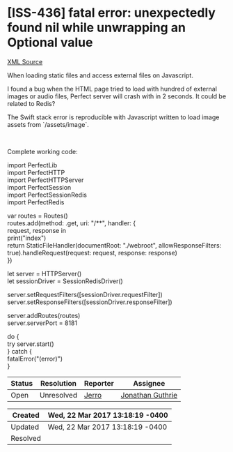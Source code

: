 # [ISS-436] fatal error: unexpectedly found nil while unwrapping an Optional value

[XML Source](./xml/ISS-436.xml)
<p><p>When loading static files and access external files on Javascript.</p>

<p>I found a bug when the HTML page tried to load with hundred of external images or audio files, Perfect server will crash with in 2 seconds. It could be related to Redis?</p>

<p>The Swift stack error is reproducible with Javascript written to load image assets from `/assets/image`.</p>

<p> </p>

<p>Complete working code:</p>

<p>import PerfectLib<br/>
 import PerfectHTTP<br/>
 import PerfectHTTPServer<br/>
 import PerfectSession<br/>
 import PerfectSessionRedis<br/>
 import PerfectRedis</p>

<p>var routes = Routes()<br/>
 routes.add(method: .get, uri: "/**", handler: {<br/>
 request, response in<br/>
 print("index")<br/>
 return StaticFileHandler(documentRoot: "./webroot", allowResponseFilters: true).handleRequest(request: request, response: response)<br/>
 })</p>

<p>let server = HTTPServer()<br/>
 let sessionDriver = SessionRedisDriver()</p>

<p>server.setRequestFilters(<span class="error">&#91;sessionDriver.requestFilter&#93;</span>)<br/>
 server.setResponseFilters(<span class="error">&#91;sessionDriver.responseFilter&#93;</span>)</p>

<p>server.addRoutes(routes)<br/>
 server.serverPort = 8181</p>

<p>do {<br/>
 try server.start()<br/>
 } catch {<br/>
 fatalError("(error)")<br/>
 }</p></p>





Status|Resolution|Reporter|Assignee
------|----------|--------|--------
Open|Unresolved|[Jerro](jerro)|[Jonathan Guthrie]($jono)





Created|Wed, 22 Mar 2017 13:18:19 -0400
-------|--------------
Updated|Wed, 22 Mar 2017 13:18:19 -0400
Resolved|




